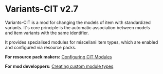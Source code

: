 # Variants-CIT v2.7

Variants-CIT is a mod for changing the models of item with standardized variants.
It's core principle is the automatic association between models and item variants with the same identifier.

It provides specialised modules for miscellani item types, which are enabled and configured via resource packs.

**For resource pack makers:** [Configuring CIT Modules](Module-Configuration)

**For mod developpers:** [Creating custom module types](Custom-Module-Types)


